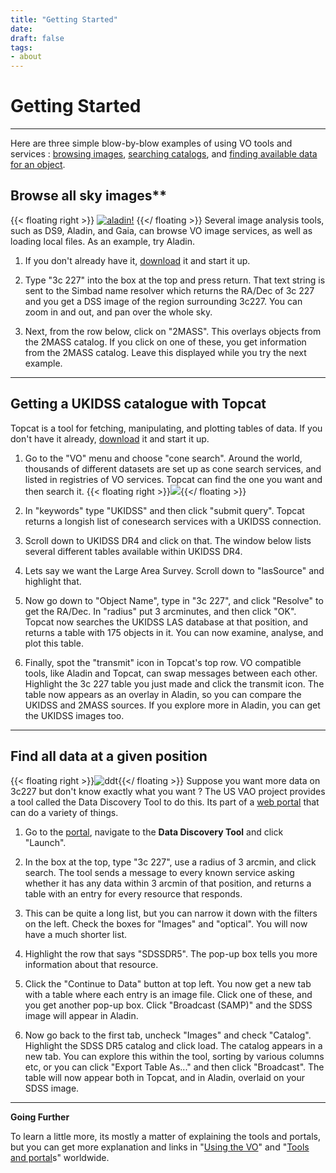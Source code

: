 ```yaml
---
title: "Getting Started"
date: 
draft: false
tags:
- about
---
```


# Getting Started
---------------

Here are three simple blow-by-blow examples of using VO tools and services : [browsing images](#browse-all-sky-images), [searching catalogs](#getting-a-ukidss-catalogue-with-topcat), and [finding available data for an object](#find-all-data-at-a-given-position).

## Browse all sky images**

{{< floating right >}}
[![aladin!](/images/astronomers/getting_started/aladin_thumb.png)](/images/astronomers/getting_started/aladin.png)
{{</ floating >}}
Several image analysis tools, such as DS9, Aladin, and Gaia, can browse VO image services, as well as loading local files. As an example, try Aladin.

1.  If you don't already have it, [download](http://aladin.u-strasbg.fr) it and start it up.  
      
    
2.  Type "3c 227" into the box at the top and press return. That text string is sent to the Simbad name resolver which returns the RA/Dec of 3c 227 and you get a DSS image of the region surrounding 3c227. You can zoom in and out, and pan over the whole sky.  
      
    
3.  Next, from the row below, click on "2MASS". This overlays objects from the 2MASS catalog. If you click on one of these, you get information from the 2MASS catalog. Leave this displayed while you try the next example.  
      
    

* * *
## Getting a UKIDSS catalogue with Topcat

Topcat is a tool for fetching, manipulating, and plotting tables of data. If you don't have it already, [download](http://www.star.bris.ac.uk/~mbt/topcat) it and start it up.

1.  Go to the "VO" menu and choose "cone search". Around the world, thousands of different datasets are set up as cone search services, and listed in registries of VO services. Topcat can find the one you want and then search it. {{< floating right >}}[![](/images/astronomers/getting_started/topcat-aladin-thumb.png)](/images/astronomers/getting_started/topcat-aladin.png){{</ floating >}}  
      
    
2.  In "keywords" type "UKIDSS" and then click "submit query". Topcat returns a longish list of conesearch services with a UKIDSS connection.  
      
    
3.  Scroll down to UKIDSS DR4 and click on that. The window below lists several different tables available within UKIDSS DR4.  
      
    
4.  Lets say we want the Large Area Survey. Scroll down to "lasSource" and highlight that.  
      
    
5.  Now go down to "Object Name", type in "3c 227", and click "Resolve" to get the RA/Dec. In "radius" put 3 arcminutes, and then click "OK". Topcat now searches the UKIDSS LAS database at that position, and returns a table with 175 objects in it. You can now examine, analyse, and plot this table.  
      
    
6.  Finally, spot the "transmit" icon in Topcat's top row. VO compatible tools, like Aladin and Topcat, can swap messages between each other. Highlight the 3c 227 table you just made and click the transmit icon. The table now appears as an overlay in Aladin, so you can compare the UKIDSS and 2MASS sources. If you explore more in Aladin, you can get the UKIDSS images too.

* * *

## Find all data at a given position

{{< floating right >}}![ddt](/images/astronomers/getting_started/data_discovery_tool.png){{</ floating >}} Suppose you want more data on 3c227 but don't know exactly what you want ? The US VAO project provides a tool called the Data Discovery Tool to do this. Its part of a [web portal](http://www.usvao.org) that can do a variety of things.

1.  Go to the [portal](http://www.usvao.org), navigate to the **Data Discovery Tool** and click "Launch".  
      
    
2.  In the box at the top, type "3c 227", use a radius of 3 arcmin, and click search. The tool sends a message to every known service asking whether it has any data within 3 arcmin of that position, and returns a table with an entry for every resource that responds.  
      
    
3.  This can be quite a long list, but you can narrow it down with the filters on the left. Check the boxes for "Images" and "optical". You will now have a much shorter list.  
      
    
4.  Highlight the row that says "SDSSDR5". The pop-up box tells you more information about that resource.  
      
    
5.  Click the "Continue to Data" button at top left. You now get a new tab with a table where each entry is an image file. Click one of these, and you get another pop-up box. Click "Broadcast (SAMP)" and the SDSS image will appear in Aladin.  
      
    
6.  Now go back to the first tab, uncheck "Images" and check "Catalog". Highlight the SDSS DR5 catalog and click load. The catalog appears in a new tab. You can explore this within the tool, sorting by various columns etc, or you can click "Export Table As..." and then click "Broadcast". The table will now appear both in Topcat, and in Aladin, overlaid on your SDSS image.

* * *

  
**Going Further**

To learn a little more, its mostly a matter of explaining the tools and portals, but you can get more explanation and links in "[Using the VO](using_the_vo.html)" and "[Tools and portal](applications.html)s" worldwide.

